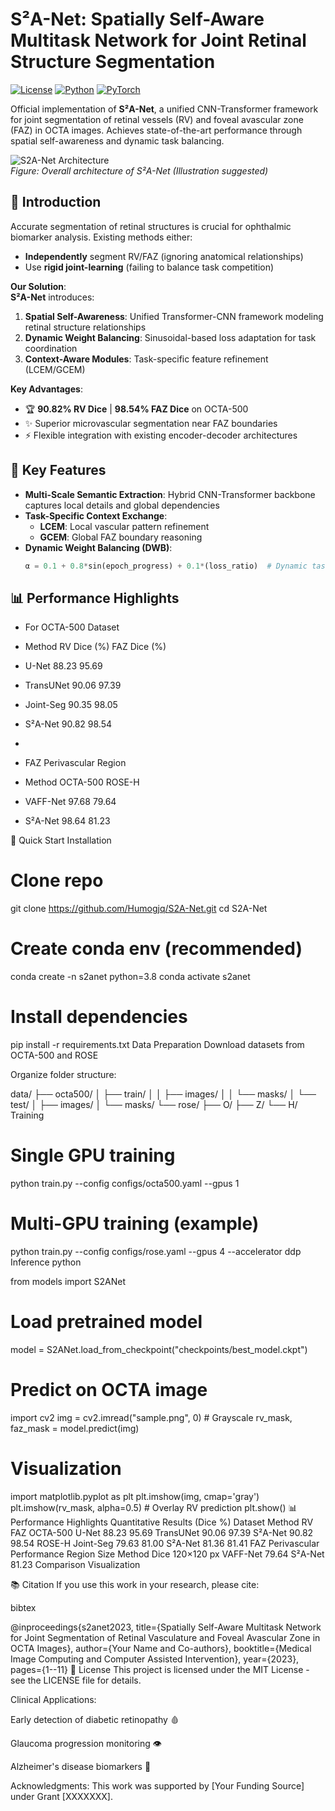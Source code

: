 # S²A-Net: Spatially Self-Aware Multitask Network for Joint Retinal Structure Segmentation

[![License](https://img.shields.io/badge/license-MIT-blue.svg)](LICENSE)
[![Python](https://img.shields.io/badge/python-3.8%2B-blue)](https://www.python.org/)
[![PyTorch](https://img.shields.io/badge/pytorch-1.10%2B-orange)](https://pytorch.org/)

Official implementation of **S²A-Net**, a unified CNN-Transformer framework for joint segmentation of retinal vessels (RV) and foveal avascular zone (FAZ) in OCTA images. Achieves state-of-the-art performance through spatial self-awareness and dynamic task balancing.

![S2A-Net Architecture](docs/network.png)  
*Figure: Overall architecture of S²A-Net (Illustration suggested)*

## 📖 Introduction
Accurate segmentation of retinal structures is crucial for ophthalmic biomarker analysis. Existing methods either:
-  **Independently** segment RV/FAZ (ignoring anatomical relationships)
-  Use **rigid joint-learning** (failing to balance task competition)

**Our Solution**:  
**S²A-Net** introduces:
1. **Spatial Self-Awareness**: Unified Transformer-CNN framework modeling retinal structure relationships
2. **Dynamic Weight Balancing**: Sinusoidal-based loss adaptation for task coordination
3. **Context-Aware Modules**: Task-specific feature refinement (LCEM/GCEM)

**Key Advantages**:
- 🏆 **90.82% RV Dice** | **98.54% FAZ Dice** on OCTA-500
- ✨ Superior microvascular segmentation near FAZ boundaries
- ⚡ Flexible integration with existing encoder-decoder architectures

## 🚀 Key Features
- **Multi-Scale Semantic Extraction**: Hybrid CNN-Transformer backbone captures local details and global dependencies
- **Task-Specific Context Exchange**:
  - **LCEM**: Local vascular pattern refinement
  - **GCEM**: Global FAZ boundary reasoning
- **Dynamic Weight Balancing (DWB)**:
  ```python
  α = 0.1 + 0.8*sin(epoch_progress) + 0.1*(loss_ratio)  # Dynamic task weighting


## 📊 Performance Highlights

- For OCTA-500 Dataset

- Method	RV Dice (%)	FAZ Dice (%)
- U-Net	88.23	95.69
- TransUNet	90.06	97.39
- Joint-Seg	90.35	98.05
- S²A-Net	90.82	98.54

- 
- FAZ Perivascular Region
- Method	OCTA-500	ROSE-H
- VAFF-Net	97.68	79.64
- S²A-Net	98.64	81.23


🚀 Quick Start
Installation

# Clone repo
git clone https://github.com/Humogjq/S2A-Net.git
cd S2A-Net

# Create conda env (recommended)
conda create -n s2anet python=3.8
conda activate s2anet

# Install dependencies
pip install -r requirements.txt
Data Preparation
Download datasets from OCTA-500 and ROSE

Organize folder structure:

data/
├── octa500/
│   ├── train/
│   │   ├── images/
│   │   └── masks/
│   └── test/
│       ├── images/
│       └── masks/
└── rose/
    ├── O/
    ├── Z/
    └── H/
Training

# Single GPU training
python train.py --config configs/octa500.yaml --gpus 1

# Multi-GPU training (example)
python train.py --config configs/rose.yaml --gpus 4 --accelerator ddp
Inference
python

from models import S2ANet

# Load pretrained model
model = S2ANet.load_from_checkpoint("checkpoints/best_model.ckpt")

# Predict on OCTA image
import cv2
img = cv2.imread("sample.png", 0)  # Grayscale
rv_mask, faz_mask = model.predict(img)

# Visualization
import matplotlib.pyplot as plt
plt.imshow(img, cmap='gray')
plt.imshow(rv_mask, alpha=0.5)  # Overlay RV prediction
plt.show()
📊 Performance Highlights
Quantitative Results (Dice %)
Dataset	Method	RV	FAZ
OCTA-500	U-Net	88.23	95.69
TransUNet	90.06	97.39
S²A-Net	90.82	98.54
ROSE-H	Joint-Seg	79.63	81.00
S²A-Net	81.36	81.41
FAZ Perivascular Performance
Region Size	Method	Dice
120×120 px	VAFF-Net	79.64
S²A-Net	81.23
Comparison Visualization

📚 Citation
If you use this work in your research, please cite:

bibtex

@inproceedings{s2anet2023,
  title={Spatially Self-Aware Multitask Network for Joint Segmentation of Retinal Vasculature and Foveal Avascular Zone in OCTA Images},
  author={Your Name and Co-authors},
  booktitle={Medical Image Computing and Computer Assisted Intervention},
  year={2023},
  pages={1--11}
📝 License
This project is licensed under the MIT License - see the LICENSE file for details.

Clinical Applications:

Early detection of diabetic retinopathy 🩸

Glaucoma progression monitoring 👁️

Alzheimer's disease biomarkers 🧠

Acknowledgments: This work was supported by [Your Funding Source] under Grant [XXXXXXX].

